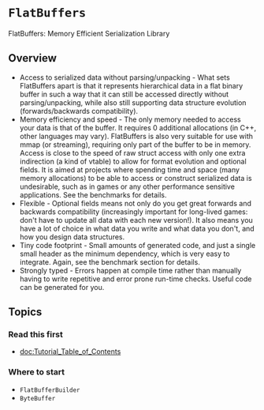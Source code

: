 ﻿# ``FlatBuffers``

FlatBuffers: Memory Efficient Serialization Library

## Overview

- Access to serialized data without parsing/unpacking - What sets FlatBuffers apart is that it represents hierarchical data in a flat binary buffer in such a way that it can still be accessed directly without parsing/unpacking, while also still supporting data structure evolution (forwards/backwards compatibility).
- Memory efficiency and speed - The only memory needed to access your data is that of the buffer. It requires 0 additional allocations (in C++, other languages may vary). FlatBuffers is also very suitable for use with mmap (or streaming), requiring only part of the buffer to be in memory. Access is close to the speed of raw struct access with only one extra indirection (a kind of vtable) to allow for format evolution and optional fields. It is aimed at projects where spending time and space (many memory allocations) to be able to access or construct serialized data is undesirable, such as in games or any other performance sensitive applications. See the benchmarks for details.
- Flexible - Optional fields means not only do you get great forwards and backwards compatibility (increasingly important for long-lived games: don't have to update all data with each new version!). It also means you have a lot of choice in what data you write and what data you don't, and how you design data structures.
- Tiny code footprint - Small amounts of generated code, and just a single small header as the minimum dependency, which is very easy to integrate. Again, see the benchmark section for details.
- Strongly typed - Errors happen at compile time rather than manually having to write repetitive and error prone run-time checks. Useful code can be generated for you.

## Topics

### Read this first

- <doc:Tutorial_Table_of_Contents>

### Where to start

- ``FlatBufferBuilder``
- ``ByteBuffer``
